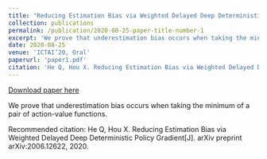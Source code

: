 ```yaml
---
title: "Reducing Estimation Bias via Weighted Delayed Deep Deterministic Policy Gradient"
collection: publications
permalink: /publication/2020-08-25-paper-title-number-1
excerpt: 'We prove that underestimation bias occurs when taking the minimum of a pair of action-value functions.'
date: 2020-08-25
venue: 'ICTAI’20, Oral'
paperurl: 'paper1.pdf'
citation: 'He Q, Hou X. Reducing Estimation Bias via Weighted Delayed Deep Deterministic Policy Gradient[J]. arXiv preprint arXiv:2006.12622, 2020.'
---
```


<a href='paper1.pdf'>Download paper here</a>

We prove that underestimation bias occurs when taking the minimum of a pair of action-value functions.

Recommended citation: He Q, Hou X. Reducing Estimation Bias via Weighted Delayed Deep Deterministic Policy Gradient[J]. arXiv preprint arXiv:2006.12622, 2020.